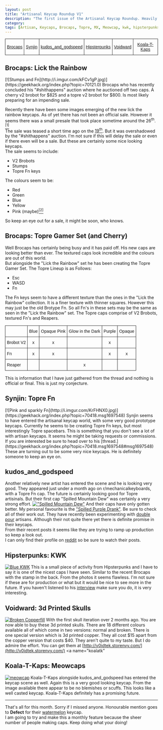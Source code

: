 ```yaml
---
layout: post
title: "Artisanal Keycap Roundup V1"
description: "The first issue of the Artisanal Keycap Roundup. Heavily featuring Brocaps."
category: 
tags: [Artisan, Keycaps, Brocaps, Topre, MX, Meowcap, kwk, hipsterpunks, Koala-T-Kaps, kudos_and_godspeed, mtn dew, Voidward, ]
---
```

<style type="text/css">
.tg  {border-collapse:collapse;border-spacing:0;margin:0px auto;}
.tg td{font-family:Arial, sans-serif;font-size:14px;padding:10px 5px;border-style:solid;border-width:1px;overflow:hidden;word-break:normal;}
.tg th{font-family:Arial, sans-serif;font-size:14px;font-weight:normal;padding:10px 5px;border-style:solid;border-width:1px;overflow:hidden;word-break:normal;}
</style>
<table class="tg">
  <tr>
    <th class="tg-031e"><a href="#brocaps">Brocaps</a></th>
    <th class="tg-031e"><a href="#synjin">Synjin</a></th>
    <th class="tg-031e"><a href="#kudos">kudos_and_godspeed</a></th>
    <th class="tg-031e"><a href="#hipsterpunk">Hipsterpunks</a></th>
    <th class="tg-031e"><a href="#voidward">Voidward</a></th>
    <th class="tg-031e"><a href="#koalatk">Koala-T-Kaps</a></th>
  </tr>
</table>
<a name="brocaps"><h2> Brocaps: Lick the Rainbow</h2></a>
[![Stumps and Fn](http://i.imgur.com/kFCv1gP.jpg)](https://geekhack.org/index.php?topic=70121.0)
Brocaps who has recently concluded his "#shithappens" auction where he auctioned off two caps. A cherry v2 brobot for $825 and a topre v2 brobot for $800. Is most likely preparing for an impending sale.  

Recently there have been some images emerging of the new lick the rainbow keycaps. As of yet there has not been an official sale. However it seems there was a small presale that took place sometime around the 26<sup>th</sup>.[<sup>[1]</sup>](https://geekhack.org/index.php?topic=70121.msg1694411#msg1694411)  
The sale was teased a short time ago on the [19<sup>th</sup>](http://redd.it/2znww8). But it was overshadowed by the "#shithappens" auction. I'm not sure if this will delay the sale or even if there even will be a sale. But these are certainly some nice looking keycaps.  
The sale seems to include:
	
 * V2 Brobots
 * Stumps
 * Topre Fn keys

The colours seem to be:  

* Red
* Green
* Blue
* Yellow
* Pink (maybe)[<sup>[2]</sup>](https://geekhack.org/index.php?topic=70121.msg1686797#msg1686797)

So keep an eye out for a sale, it might be soon, who knows.
## Brocaps: Topre Gamer Set (and Cherry)
Well Brocaps has certainly being busy and it has paid off. His new caps are looking better than ever. The textured caps look incredible and the colours are out of this world.  
But alongside the "Lick the Rainbow" set he has been creating the Topre Gamer Set.
The Topre Lineup is as Follows:  

* Esc
* WASD
* Fn  

The Fn keys seem to have a different texture than the ones in the "Lick the Rainbow" collection. It is a finer texture with thinner squares. However this may just be the old Brotype Fn. So all Fn's in these sets may be the same as seen in the "Lick the Rainbow" set. 
The Topre caps comprise of V2 Brobots, textured Fn's and Reapers.
<table style="border-collapse:collapse;border-spacing:0"><tr><th style="font-family:Arial, sans-serif;font-size:14px;font-weight:normal;padding:10px 5px;border-style:solid;border-width:1px;overflow:hidden;word-break:normal"></th><th style="font-family:Arial, sans-serif;font-size:14px;font-weight:normal;padding:10px 5px;border-style:solid;border-width:1px;overflow:hidden;word-break:normal;text-align:center">Blue</th><th style="font-family:Arial, sans-serif;font-size:14px;font-weight:normal;padding:10px 5px;border-style:solid;border-width:1px;overflow:hidden;word-break:normal;text-align:center">Opaque Pink</th><th style="font-family:Arial, sans-serif;font-size:14px;font-weight:normal;padding:10px 5px;border-style:solid;border-width:1px;overflow:hidden;word-break:normal;text-align:center">Glow in the Dark</th><th style="font-family:Arial, sans-serif;font-size:14px;font-weight:normal;padding:10px 5px;border-style:solid;border-width:1px;overflow:hidden;word-break:normal;text-align:center">Purple</th><th style="font-family:Arial, sans-serif;font-size:14px;font-weight:normal;padding:10px 5px;border-style:solid;border-width:1px;overflow:hidden;word-break:normal;text-align:center">Opaque</th></tr><tr><td style="font-family:Arial, sans-serif;font-size:14px;padding:10px 5px;border-style:solid;border-width:1px;overflow:hidden;word-break:normal">Brobot V2</td><td style="font-family:Arial, sans-serif;font-size:14px;padding:10px 5px;border-style:solid;border-width:1px;overflow:hidden;word-break:normal;text-align:center">x</td><td style="font-family:Arial, sans-serif;font-size:14px;padding:10px 5px;border-style:solid;border-width:1px;overflow:hidden;word-break:normal;text-align:center">x</td><td style="font-family:Arial, sans-serif;font-size:14px;padding:10px 5px;border-style:solid;border-width:1px;overflow:hidden;word-break:normal;text-align:center"></td><td style="font-family:Arial, sans-serif;font-size:14px;padding:10px 5px;border-style:solid;border-width:1px;overflow:hidden;word-break:normal;text-align:center">x</td><td style="font-family:Arial, sans-serif;font-size:14px;padding:10px 5px;border-style:solid;border-width:1px;overflow:hidden;word-break:normal;text-align:center"></td></tr><tr><td style="font-family:Arial, sans-serif;font-size:14px;padding:10px 5px;border-style:solid;border-width:1px;overflow:hidden;word-break:normal">Fn</td><td style="font-family:Arial, sans-serif;font-size:14px;padding:10px 5px;border-style:solid;border-width:1px;overflow:hidden;word-break:normal;text-align:center">x</td><td style="font-family:Arial, sans-serif;font-size:14px;padding:10px 5px;border-style:solid;border-width:1px;overflow:hidden;word-break:normal;text-align:center">x</td><td style="font-family:Arial, sans-serif;font-size:14px;padding:10px 5px;border-style:solid;border-width:1px;overflow:hidden;word-break:normal;text-align:center"></td><td style="font-family:Arial, sans-serif;font-size:14px;padding:10px 5px;border-style:solid;border-width:1px;overflow:hidden;word-break:normal;text-align:center">x</td><td style="font-family:Arial, sans-serif;font-size:14px;padding:10px 5px;border-style:solid;border-width:1px;overflow:hidden;word-break:normal;text-align:center">x</td></tr><tr><td style="font-family:Arial, sans-serif;font-size:14px;padding:10px 5px;border-style:solid;border-width:1px;overflow:hidden;word-break:normal">Reaper</td><td style="font-family:Arial, sans-serif;font-size:14px;padding:10px 5px;border-style:solid;border-width:1px;overflow:hidden;word-break:normal;text-align:center"></td><td style="font-family:Arial, sans-serif;font-size:14px;padding:10px 5px;border-style:solid;border-width:1px;overflow:hidden;word-break:normal;text-align:center"></td><td style="font-family:Arial, sans-serif;font-size:14px;padding:10px 5px;border-style:solid;border-width:1px;overflow:hidden;word-break:normal;text-align:center">x</td><td style="font-family:Arial, sans-serif;font-size:14px;padding:10px 5px;border-style:solid;border-width:1px;overflow:hidden;word-break:normal;text-align:center"></td><td style="font-family:Arial, sans-serif;font-size:14px;padding:10px 5px;border-style:solid;border-width:1px;overflow:hidden;word-break:normal;text-align:center"></td></tr></table>
This is information that I have just gathered from the thread and nothing is official or final. This is just my conjecture.
<a name="synjin"><h2>Synjin: Topre Fn</h2></a>
[![Pink and sparkly Fn](http://i.imgur.com/KrFHNX0.jpg)](https://geekhack.org/index.php?topic=70418.msg1697548)
Synjin seems to have entered the artisanal keycap world, with some very good prototype keycaps. Currently he seems to be creating Topre Fn keys, but most interestingly Topre spacebars. This is something that you don't see a lot of with artisan keycaps. It seems he might be taking requests or commissions. If you are interested be sure to head over to his [thread.](https://geekhack.org/index.php?topic=70418.msg1697548#msg1697548)
These are turning out to be some very nice keycaps. He is definitely someone to keep an eye on.

<a name="kudos"><h2>kudos\_and\_godspeed</h2></a>
Another relatively new artist has entered the scene and he is looking very good. They appeared just under a month ago on r/mechanicalkeyboards, with a Topre Fn cap. The future is certainly looking good for Topre artisinals. But their first cap "Spilled Mountain Dew" was certainly a very strong effort. [!["Spilled Mountain Dew"](http://i.imgur.com/BNaoqRI.jpg)](http://redd.it/2ypr8u)
And their caps have only gotten better. My personal favourite is the ["Spilled Purple Drank"](http://redd.it/2z563q). Be sure to check all of their work out. They have recently been experimenting with [double pour](http://redd.it/2zhoxg) artisans. Although their not quite there yet there is definite promise in their keycaps.  
From their recent posts it seems like they are trying to ramp up production so keep a look out.  
I can only find their profile on [reddit](http://www.reddit.com/user/kudos_and_godspeed) so be sure to watch their posts.
<a name="hipsterpunk"><h2>Hipsterpunks: KWK</h2></a>
[![Blue KWK](http://i.imgur.com/AYRI3SF.jpg)](http://redd.it/2zykg5)
This is a small piece of activity from Hipsterpunks and I have to say it is one of the nicest caps I have seen. Similar to the recent Brocaps with the stamp in the back. From the photos it seems flawless. I'm not sure if these are for production or what but it would be nice to see more in the future. If you haven't listened to his [interview](http://blog.ctrlalt.io/articles/interview-punksdead) make sure you do, it is very interesting.
<a name="voidward"><h2>Voidward: 3d Printed Skulls</h2></a>
[![Broken Copperfill](http://i.imgur.com/bbVIUps.jpg)](http://imgur.com/gallery/64qDf/new)
With the first skull iteration over 2 months ago. You are now able to buy these 3d printed skulls. There are 18 different colours available all of which come in two versions: normal and broken. There is one special version which is 3d printed copper. They all cost $15 apart from the copper version that costs $40. They aren't quite to my taste. But I do admire the effort. You can get them at [http://v0idtek.storenvy.com/](http://v0idtek.storenvy.com/)
<a name="koalatk"<h2>Koala-T-Kaps: Meowcaps</h2></a>
[![meowcap](http://i.imgur.com/z2OMAuk.jpg)](http://redd.it/2zpux0)
Koala-T-Kaps alongside kudos\_and\_godspeed has entered the keycap scene as well. Again this is a very good looking keycap. From the image available there appear to be no blemishes or scuffs. This looks like a well casted keycap. Koala-T-Kaps definitely has a promising future.  

________ 
That's all for this month. Sorry if I missed anyone. Honourable mention goes to **Defect** for their [watermelon](http://i.imgur.com/3jjqDRph.jpg) keycap.  
I am going to try and make this a monthly feature because the sheer number of people making caps. Keep doing what your doing!
